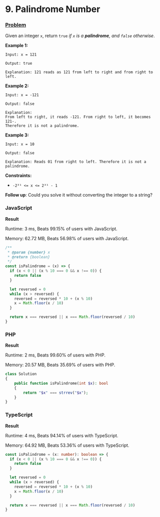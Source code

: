 # 9. Palindrome Number

### [Problem](https://leetcode.com/problems/palindrome-number/description/)

Given an integer `x`, return `true` _if `x` is a **palindrome**, and `false` otherwise_.

**Example 1:**

```
Input: x = 121

Output: true

Explanation: 121 reads as 121 from left to right and from right to left.
```

**Example 2:**

```
Input: x = -121

Output: false

Explanation:
From left to right, it reads -121. From right to left, it becomes 121-.
Therefore it is not a palindrome.
```

**Example 3:**

```
Input: x = 10

Output: false

Explanation: Reads 01 from right to left. Therefore it is not a palindrome.
```

**Constraints:**

- `-2³¹ <= x <= 2³¹ - 1`

**Follow up**: Could you solve it without converting the integer to a string?

### JavaScript

**Result**

Runtime: 3 ms, Beats 99.15% of users with JavaScript.

Memory: 62.72 MB, Beats 56.98% of users with JavaScript.

```javascript
/**
 * @param {number} x
 * @return {boolean}
 */
const isPalindrome = (x) => {
  if (x < 0 || (x % 10 === 0 && x !== 0)) {
    return false
  }

  let reversed = 0
  while (x > reversed) {
    reversed = reversed * 10 + (x % 10)
    x = Math.floor(x / 10)
  }

  return x === reversed || x === Math.floor(reversed / 10)
}
```

### PHP

**Result**

Runtime: 2 ms, Beats 99.60% of users with PHP.

Memory: 20.57 MB, Beats 35.69% of users with PHP.

```php
class Solution
{
    public function isPalindrome(int $x): bool
    {
        return "$x" === strrev("$x");
    }
}
```

### TypeScript

**Result**

Runtime: 4 ms, Beats 94.14% of users with TypeScript.

Memory: 64.92 MB, Beats 53.36% of users with TypeScript.

```typescript
const isPalindrome = (x: number): boolean => {
  if (x < 0 || (x % 10 === 0 && x !== 0)) {
    return false
  }

  let reversed = 0
  while (x > reversed) {
    reversed = reversed * 10 + (x % 10)
    x = Math.floor(x / 10)
  }

  return x === reversed || x === Math.floor(reversed / 10)
}
```
